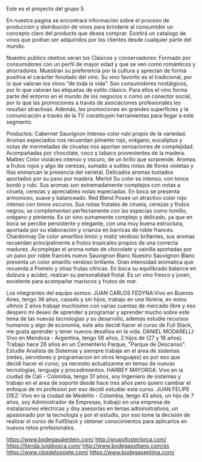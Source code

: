 Este es el proyecto del grupo 5.

En nuestra pagina se encontrará información sobre el proceso de producción y distribución de vinos para brindarle al consumidor un concepto claro del producto que desea comprar.  Existirá un catalogo de vinos que podran ser adquiridos por los clientes desde cualquier parte del mundo.

Nuestro publico obetivo seran los Clásicos y conservadores: Formado por consumidores con un perfil de mayor edad y que se ven como románticos y ahorradores. Muestran su preferencia por la cultura y aprecian de forma positiva el carácter fenolado del vino. Su vino favorito es el tradicional, por lo que valoran los vinos “de toda la vida”. Son consumidores nostálgicos, por lo que valoran las etiquetas de estilo clásico. Para ellos el vino forma parte del entorno en el mundo de los negocios o como un conector social, por lo que las promociones a través de asociaciones profesionales les resultan atractivas. Además, las promociones en grandes superficies y la comunicación a través de la TV constituyen herramientas para llegar a este segmento.

Productos:
Cabernet Sauvignon
Intenso color rubí propio de la variedad. Aromas especiados nos recuerdan pimento rojo, orégano, eucaliptus y notas de mermeladas de ciruelas nos aportan sensaciones de complejidad. Acompañadas por chocolate, coco y tabaco provenientes de la madera.
Malbec
Color violáceo intenso y oscuro, de un brillo que sorprende. Aromas a frutos rojos y algo de cerezas, sumado a sutiles notas de flores violetas y lilas enmarcan la presencia del varietal. Delicados aromas tostados aportados por su paso por madera.
Merlot
Su color es intenso, con tonos bordó y rubí. Sus aromas son extremadamente complejos con notas a ciruela, cerezas y apreciables notas especiadas. En boca se presenta armonioso, suave y balanceado.
Red Blend
Posee un atractivo color rojo intenso con tonos oscuros. Sus notas frutales de ciruela, cerezas y frutos negros; se complementan perfectamente con las especias como tomillo, orégano y pimienta. Es un vino sumamente complejo y delicado, ya que en boca se percibe persistente y elegante, con una muy buena estructura, aportada por su elaboración y crianza en barricas de roble francés.
Chardonnay
De color amarillos limón y matiz verdoso brillantes, sus aromas recuerdan principalmente a frutos tropicales propios de una correcta madurez. Acomplejan el aroma notas de chocolate y vainilla aportadas por un paso por roble francés nuevo
Sauvignon Blanc
Nuestro Sauvignon Blanc presenta un color amarillo verdoso brillante. Gran intensidad aromatica que recuerda a Pomelo y otras frutas cítricas. En boca su equilibrado balance en dulzura y acidez, realzan su personalidad frutal. Es un vino fresco y joven, excelente para acompañar mariscos y frutos de mar.


Los integrantes del equipo somos:
JUAN CARLOS FEDYNA:Vivo en Buenos Aires, tengo 36 años, casado y sin hijos, trabajo en una libreria, en estos ultmos 2 años trabaje muchisimo con varias cuentas de mercado libre y eso despero mi deseo de aprender a programar y aprender mucho sobre este tema de las nuevas tecnologias y su desarrollo, ademas estudie recursos humanos y algo de economía, este año decidi hacer el curso de Full Stack, me gusta aprender y tener nuevos desafios en la vida.
DANIEL MODARELLI: Vivo en Mendoza - Argentina, tengo 56 años, 2 hijos de (27 y 16 años). Trabajo hace 26 años en un Cementerio Parque, "Parque de Descanso". Estudie Analista de Sistemas y siempre trabaje en el area de sistemas (redes, servidores y programacion en otros lenguajes) es por eso que decidi hacer el curso, ya necesito actualizarme en temas de nuevas tecnologias, lenguaje y procedimientos.
HARBEY MAYORGA: Vivo en la ciudad de Cali - Colombia, tengo 31 años,  soy Ingeniero de sistemas y trabajo en el area de soporte desde hace tres años  pero quiero cambiar el enfoque de mi profesion por eso decidi estudiar este curso.
JUAN FELIPE DIEZ: Vivo en la ciudad de Medellín - Colombia, tengo 43 años, un hijo de 7 años, soy Administrador de Empresas, trabajo en una empresa de instalaciones eléctricas y doy asesorías en temas administrativos, un apasionado por la tecnología y por el estudio, por eso tome la decisión de realizar el curso de FullStack y obtener conocimientos para aplicarlos en nuevos retos profesionales. 

https://www.bodegasalentein.com/ 
http://grupofosterlorca.com/
https://tienda.luigibosca.com/
http://www.bodegasottano.com/es
https://www.closdelossiete.com/
https://www.bodegaseptima.com/
